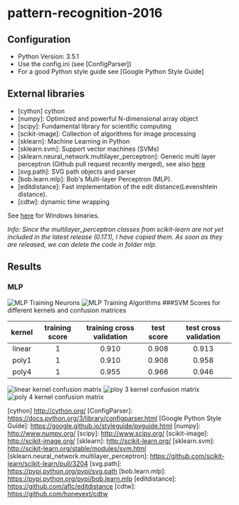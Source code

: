 # pattern-recognition-2016

## Configuration
- Python Version: 3.5.1
- Use the config.ini (see [ConfigParser])
- For a good Python style guide see [Google Python Style Guide]

## External libraries
- [cython] cython
- [numpy]: Optimized and powerful N-dimensional array object
- [scipy]: Fundamental library for scientific computing
- [scikit-image]: Collection of algorithms for image processing
- [sklearn]: Machine Learning in Python
- [sklearn.svm]: Support vector machines (SVMs)
- [sklearn.neural_network.multilayer_perceptron]: Generic multi layer perceptron (Github pull request recently merged), see also [here](https://github.com/scikit-learn/scikit-learn/tree/master/sklearn/neural_network)
- [svg.path]: SVG path objects and parser
- [bob.learn.mlp]: Bob's Multi-layer Perceptron (MLP).
- [editdistance]: Fast implementation of the edit distance(Levenshtein distance).
- [cdtw]: dynamic time wrapping

See [here](http://www.lfd.uci.edu/~gohlke/pythonlibs/) for Windows binaries.

*Info: Since the multilayer_perceptron classes from scikit-learn are not yet included in the latest release (0.17.1), I have copied them. As soon as they are released, we can delete the code in folder mlp.*

## Results
### MLP                                                  
![MLP Training Neurons][fig1]
![MLP Training Algorithms][fig1.1]
###SVM
Scores for different kernels and confusion matrices

kernel | training score | training cross validation | test score |test cross validation
:----: | :------------: | :-----------------------: | :--------: |:-------------------:
linear | 1              | 0.910                     | 0.908      |0.913                
poly1  | 1              | 0.910                     | 0.908      |0.958                
poly4  | 1              | 0.955                     | 0.966      |0.946                

![linear kernel confusion matrix][fig3]
![ploy 3 kernel confusion matrix][fig4]
![poly 4 kernel confusion matrix][fig5]

[cython] http://cython.org/
[ConfigParser]: https://docs.python.org/3/library/configparser.html
[Google Python Style Guide]: https://google.github.io/styleguide/pyguide.html
[numpy]: http://www.numpy.org/
[scipy]: http://www.scipy.org/
[scikit-image]: http://scikit-image.org/
[sklearn]: http://scikit-learn.org/
[sklearn.svm]: http://scikit-learn.org/stable/modules/svm.html
[sklearn.neural_network.multilayer_perceptron]: https://github.com/scikit-learn/scikit-learn/pull/3204
[svg.path]: https://pypi.python.org/pypi/svg.path
[bob.learn.mlp]: https://pypi.python.org/pypi/bob.learn.mlp
[editdistance]: https://github.com/aflc/editdistance
[cdtw]: https://github.com/honeyext/cdtw

[fig1]: https://raw.githubusercontent.com/dwettstein/pattern-recognition-2016/master/figs/mlp_main_neurons.png
[fig1.1]: https://raw.githubusercontent.com/dwettstein/pattern-recognition-2016/master/figs/mlp_main_algorithms.png
[fig2]: https://raw.githubusercontent.com/dwettstein/pattern-recognition-2016/master/figs/SVM-score.png
[fig3]: https://raw.githubusercontent.com/dwettstein/pattern-recognition-2016/master/figs/SVM_confusion-matrix_linear.png
[fig4]: https://raw.githubusercontent.com/dwettstein/pattern-recognition-2016/master/figs/SVM_confusion-matrix_poly_3.png
[fig5]: https://raw.githubusercontent.com/dwettstein/pattern-recognition-2016/master/figs/SVM_confusion-matrix_poly_4.png
